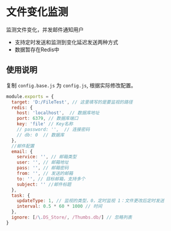 # 文件变化监测

监测文件变化，并发邮件通知用户

* 支持定时发送和监测到变化延迟发送两种方式
* 数据暂存在Redis中

## 使用说明

复制 `config.base.js` 为 `config.js`, 根据实际修改配置。

```js
module.exports = {
  target: 'D:/FileTest', // 这里填写的是要监视的路径
  redis: {
    host: 'localhost',  // 数据库地址
    port: 6379, // 数据库端口
    key: 'file' // Key名称
    // password: '',  // 连接密码
    // db: 0  // 数据库
  },
  //邮件配置
  email: {
    service: '', // 邮箱类型
    user: '', // 邮箱地址
    pass: '', // 邮箱密码
    from: '', // 发送的邮箱
    to: '', // 目标邮箱，支持多个
    subject: '' //邮件标题
  },
  task: {
    updateType: 1, // 监视的类型，0，定时监视 1：文件更改后定时发送
    interval: 0.5 * 60 * 1000 // 时间
  },
  ignore: [/\.DS_Store/, /Thumbs.db/] // 忽略列表
}
```